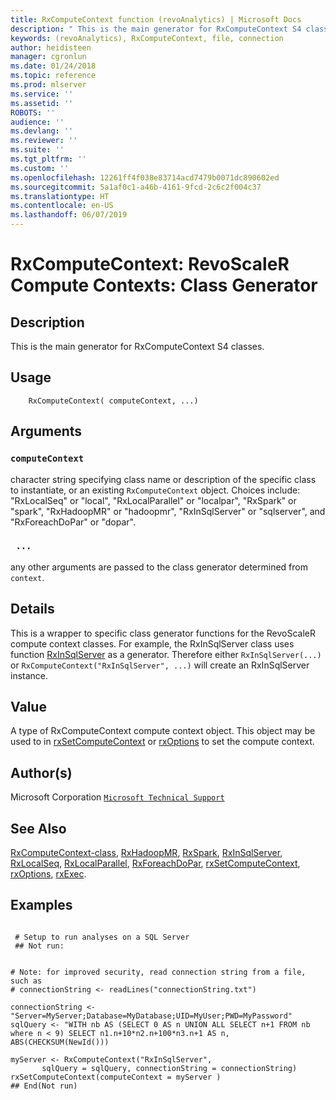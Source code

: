 ```yaml
---
title: RxComputeContext function (revoAnalytics) | Microsoft Docs
description: " This is the main generator for RxComputeContext S4 classes. "
keywords: (revoAnalytics), RxComputeContext, file, connection
author: heidisteen
manager: cgronlun
ms.date: 01/24/2018
ms.topic: reference
ms.prod: mlserver
ms.service: ''
ms.assetid: ''
ROBOTS: ''
audience: ''
ms.devlang: ''
ms.reviewer: ''
ms.suite: ''
ms.tgt_pltfrm: ''
ms.custom: ''
ms.openlocfilehash: 12261ff4f038e83714acd7479b0071dc890602ed
ms.sourcegitcommit: 5a1af0c1-a46b-4161-9fcd-2c6c2f004c37
ms.translationtype: HT
ms.contentlocale: en-US
ms.lasthandoff: 06/07/2019
---
```

 # <a name="rxcomputecontext-revoscaler-compute-contexts-class-generator"></a>RxComputeContext: RevoScaleR Compute Contexts: Class Generator 
 ## <a name="description"></a>Description

This is the main generator for RxComputeContext S4 classes.


 ## <a name="usage"></a>Usage

```   
    RxComputeContext( computeContext, ...)

```

 ## <a name="arguments"></a>Arguments



 ### `computeContext`
 character string specifying class name or description of the specific  class to instantiate, or an existing `RxComputeContext` object.  Choices include: "RxLocalSeq" or "local", "RxLocalParallel" or "localpar", "RxSpark" or "spark",  "RxHadoopMR" or "hadoopmr", "RxInSqlServer" or "sqlserver", and "RxForeachDoPar" or "dopar". 


 ### ` ...`
 any other arguments are passed to the class generator determined from `context`. 



 ## <a name="details"></a>Details

This is a wrapper to specific class generator functions for the RevoScaleR compute context classes. For example, the RxInSqlServer class uses function [RxInSqlServer](RxInSqlServer.md) as a generator. Therefore either `RxInSqlServer(...)` or `RxComputeContext("RxInSqlServer", ...)` will create an RxInSqlServer instance.


 ## <a name="value"></a>Value

A type of RxComputeContext compute context object. This object may be used to in [rxSetComputeContext](rxSetComputeContext.md) or [rxOptions](rxOptions.md) to set the compute context.

 ## <a name="authors"></a>Author(s)
 Microsoft Corporation [`Microsoft Technical Support`](https://go.microsoft.com/fwlink/?LinkID=698556&clcid=0x409)


 ## <a name="see-also"></a>See Also

[RxComputeContext-class](RxComputeContext-class.md), [RxHadoopMR](RevoScaleR-deprecated.md), [RxSpark](RxSpark.md), [RxInSqlServer](RxInSqlServer.md), [RxLocalSeq](RxLocalSeq.md), [RxLocalParallel](RxLocalParallel.md), [RxForeachDoPar](RxForeachDoPar.md), [rxSetComputeContext](rxSetComputeContext.md), [rxOptions](rxOptions.md), [rxExec](rxExec.md).

 ## <a name="examples"></a>Examples

 ```

  # Setup to run analyses on a SQL Server
  ## Not run:


# Note: for improved security, read connection string from a file, such as
# connectionString <- readLines("connectionString.txt")

connectionString <- "Server=MyServer;Database=MyDatabase;UID=MyUser;PWD=MyPassword"
sqlQuery <- "WITH nb AS (SELECT 0 AS n UNION ALL SELECT n+1 FROM nb where n < 9) SELECT n1.n+10*n2.n+100*n3.n+1 AS n, ABS(CHECKSUM(NewId())) 

myServer <- RxComputeContext("RxInSqlServer",
        sqlQuery = sqlQuery, connectionString = connectionString)                 
rxSetComputeContext(computeContext = myServer )
 ## End(Not run) 
```



